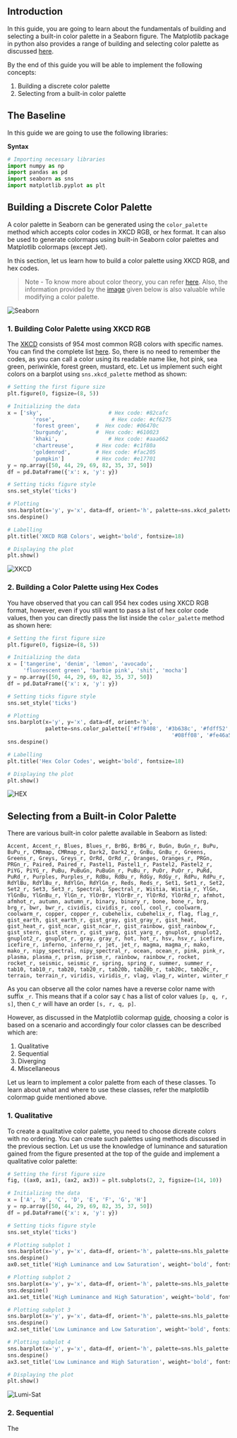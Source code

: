 ## Introduction
In this guide, you are going to learn about the fundamentals of building and selecting a built-in color palette in a Seaborn figure. The Matplotlib package in python also provides a range of building and selecting color palette as discussed [here](https://www.pluralsight.com/guides/customizing-colormaps/). 

By the end of this guide you will be able to implement the following concepts:


1. Building a discrete color palette
2. Selecting from a built-in color palette

## The Baseline
In this guide we are going to use the following libraries:

**Syntax**


```python
# Importing necessary libraries
import numpy as np
import pandas as pd
import seaborn as sns
import matplotlib.pyplot as plt
```

## Building a Discrete Color Palette

A color palette in Seaborn can be generated using the `color_palette` method which accepts color codes in XKCD RGB, or hex format. It can also be used to generate colormaps using built-in Seaborn color palettes and Matplotlib colormaps (except Jet).

In this section, let us learn how to build a color palette using XKCD RGB, and hex codes.
> Note - To know more about color theory, you can refer [here](http://cmoryl.com/2017/11/26/color-theory/). Also, the information provided by the  [image](https://seaborn.pydata.org/_images/color_palettes_8_0.png) given below is also valuable while modifying a color palette.

![Seaborn](https://seaborn.pydata.org/_images/color_palettes_8_0.png)


### 1. Building Color Palette using XKCD RGB
The [XKCD](https://xkcd.com/about/) consists of 954 most common RGB colors with specific names. You can find the complete list [here](https://xkcd.com/color/rgb/). So, there is no need to remember the codes, as you can call a color using its readable name like, hot pink, sea green, periwinkle, forest green, mustard, etc. Let us implement such eight colors on a barplot using `sns.xkcd_palette` method as shown:


```python
# Setting the first figure size
plt.figure(0, figsize=(8, 5))

# Initializing the data
x = ['sky', 					# Hex code: #82cafc
		'rose', 				 # Hex code: #cf6275
		'forest green', 	#  Hex code: #06470c
		'burgundy', 		#  Hex code: #610023
		'khaki', 				# Hex code: #aaa662
		'chartreuse', 		# Hex code: #c1f80a
		'goldenrod', 		# Hex code: #fac205
		'pumpkin']			# Hex code: #e17701
y = np.array([50, 44, 29, 69, 82, 35, 37, 50])
df = pd.DataFrame({'x': x, 'y': y})

# Setting ticks figure style
sns.set_style('ticks')

# Plotting
sns.barplot(x='y', y='x', data=df, orient='h', palette=sns.xkcd_palette(x))
sns.despine()

# Labelling
plt.title('XKCD RGB Colors', weight='bold', fontsize=18)

# Displaying the plot
plt.show()
```

![XKCD](https://i.imgur.com/ZkL2YZY.png)


### 2. Building a Color Palette using Hex Codes
You have observed that you can call 954 hex codes using XKCD RGB format, however, even if you still want to pass a list of hex color code values, then you can directly pass the list inside the `color_palette` method as shown here:


```python
# Setting the first figure size
plt.figure(0, figsize=(8, 5))

# Initializing the data
x = ['tangerine', 'denim', 'lemon', 'avocado', 
     'fluorescent green', 'barbie pink', 'shit', 'mocha']
y = np.array([50, 44, 29, 69, 82, 35, 37, 50])
df = pd.DataFrame({'x': x, 'y': y})

# Setting ticks figure style
sns.set_style('ticks')

# Plotting
sns.barplot(x='y', y='x', data=df, orient='h', 
            palette=sns.color_palette(['#ff9408', '#3b638c', '#fdff52', '#90b134',
													'#08ff08', '#fe46a5', '#7f5f00', '#9d7651']))
sns.despine()

# Labelling
plt.title('Hex Color Codes', weight='bold', fontsize=18)

# Displaying the plot
plt.show()
```

![HEX](https://i.imgur.com/WiPH7GH.png)

## Selecting from a Built-in Color Palette

There are various built-in color palette available in Seaborn as listed:


```
Accent, Accent_r, Blues, Blues_r, BrBG, BrBG_r, BuGn, BuGn_r, BuPu, BuPu_r, CMRmap, CMRmap_r, Dark2, Dark2_r, GnBu, GnBu_r, Greens, Greens_r, Greys, Greys_r, OrRd, OrRd_r, Oranges, Oranges_r, PRGn, PRGn_r, Paired, Paired_r, Pastel1, Pastel1_r, Pastel2, Pastel2_r, PiYG, PiYG_r, PuBu, PuBuGn, PuBuGn_r, PuBu_r, PuOr, PuOr_r, PuRd, PuRd_r, Purples, Purples_r, RdBu, RdBu_r, RdGy, RdGy_r, RdPu, RdPu_r, RdYlBu, RdYlBu_r, RdYlGn, RdYlGn_r, Reds, Reds_r, Set1, Set1_r, Set2, Set2_r, Set3, Set3_r, Spectral, Spectral_r, Wistia, Wistia_r, YlGn, YlGnBu, YlGnBu_r, YlGn_r, YlOrBr, YlOrBr_r, YlOrRd, YlOrRd_r, afmhot, afmhot_r, autumn, autumn_r, binary, binary_r, bone, bone_r, brg, brg_r, bwr, bwr_r, cividis, cividis_r, cool, cool_r, coolwarm, coolwarm_r, copper, copper_r, cubehelix, cubehelix_r, flag, flag_r, gist_earth, gist_earth_r, gist_gray, gist_gray_r, gist_heat, gist_heat_r, gist_ncar, gist_ncar_r, gist_rainbow, gist_rainbow_r, gist_stern, gist_stern_r, gist_yarg, gist_yarg_r, gnuplot, gnuplot2, gnuplot2_r, gnuplot_r, gray, gray_r, hot, hot_r, hsv, hsv_r, icefire, icefire_r, inferno, inferno_r, jet, jet_r, magma, magma_r, mako, mako_r, nipy_spectral, nipy_spectral_r, ocean, ocean_r, pink, pink_r, plasma, plasma_r, prism, prism_r, rainbow, rainbow_r, rocket, rocket_r, seismic, seismic_r, spring, spring_r, summer, summer_r, tab10, tab10_r, tab20, tab20_r, tab20b, tab20b_r, tab20c, tab20c_r, terrain, terrain_r, viridis, viridis_r, vlag, vlag_r, winter, winter_r
```

As you can observe all the color names have a reverse color name with suffix `_r`. This means that if a color say `C` has a list of color values `[p, q, r, s]`, then `C_r` will have an order `[s, r, q, p]`.

However, as discussed in the Matplotlib colormap [guide](https://www.pluralsight.com/guides/customizing-colormaps/), choosing a color is based on a scenario and accordingly four color classes can be described which are:


1. Qualitative
2. Sequential
3. Diverging
4. Miscellaneous

Let us learn to implement a color palette from each of these classes. To learn about what and where to use these classes, refer the matplotlib colormap guide mentioned above.

### 1. Qualitative 
To create a qualitative color palette, you need to choose dicreate colors with no ordering. You can create such palettes using methods discussed in the previous section. Let us use the knowledge of luminance and saturation gained from the figure presented at the top of the guide and implement a qualitative color palette:


```python
# Setting the first figure size
fig, ((ax0, ax1), (ax2, ax3)) = plt.subplots(2, 2, figsize=(14, 10))

# Initializing the data
x = ['A', 'B', 'C', 'D', 'E', 'F', 'G', 'H']
y = np.array([50, 44, 29, 69, 82, 35, 37, 50])
df = pd.DataFrame({'x': x, 'y': y})

# Setting ticks figure style
sns.set_style('ticks')

# Plotting subplot 1
sns.barplot(x='y', y='x', data=df, orient='h', palette=sns.hls_palette(8, l=.9, s=.1), ax=ax0)
sns.despine()
ax0.set_title('High Luminance and Low Saturation', weight='bold', fontsize=18)

# Plotting subplot 2
sns.barplot(x='y', y='x', data=df, orient='h', palette=sns.hls_palette(8, l=.9, s=.9), ax=ax1)
sns.despine()
ax1.set_title('High Luminance and High Saturation', weight='bold', fontsize=18)

# Plotting subplot 3
sns.barplot(x='y', y='x', data=df, orient='h', palette=sns.hls_palette(8, l=.1, s=.1), ax=ax2)
sns.despine()
ax2.set_title('Low Luminance and Low Saturation', weight='bold', fontsize=18)

# Plotting subplot 4
sns.barplot(x='y', y='x', data=df, orient='h', palette=sns.hls_palette(8, l=.1, s=.9), ax=ax3)
sns.despine()
ax3.set_title('Low Luminance and High Saturation', weight='bold', fontsize=18)

# Displaying the plot
plt.show()
```

![Lumi-Sat](https://i.imgur.com/1f4XjGQ.png)

### 2. Sequential
The 
